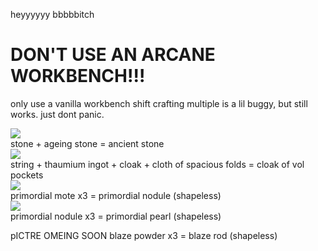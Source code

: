 heyyyyyy bbbbbitch

# DON'T USE AN ARCANE WORKBENCH!!!  
only use a vanilla workbench
shift crafting multiple is a lil buggy, but still works. just dont panic.

![](https://cdn.discordapp.com/attachments/316417390214774785/460420601002196992/unknown.png)  
stone + ageing stone = ancient stone  
![](https://cdn.discordapp.com/attachments/406506008173871115/416862700187156490/unknown.png)  
string + thaumium ingot + cloak + cloth of spacious folds = cloak of vol pockets  
![](https://cdn.discordapp.com/attachments/316417390214774785/455367719122894848/unknown.png)  
primordial mote x3 = primordial nodule (shapeless)  
![](https://cdn.discordapp.com/attachments/316417390214774785/455367901143236608/unknown.png)  
primordial nodule x3 = primordial pearl (shapeless)  

pICTRE OMEING SOON
blaze powder x3 = blaze rod (shapeless)

